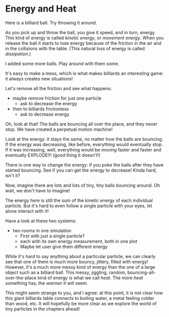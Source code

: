 

# Energy and Heat

Here is a billiard ball. Try throwing it around.

<script>
    createSimulation("single", {
        graphs: ["energy"],
        parameters: {
            particleCount: 1,
            friction: 0.1,
            bondEnergy: 0,
        },
    });
</script>

As you pick up and throw the ball, you give it speed, and in turn, energy. This kind of energy is called
_kinetic energy_, or _movement energy_.
When you release the ball it starts to lose energy because of the friction in the air and in the collisions with the table.
(This natural loss of energy is called _dissipation_.)

I added some more balls. Play around with them some.

<script>

    function billiardsParticleGenerator(simulation, particleIndex)
    {
        var position;
        if (particleIndex == 0) {
            position = vec2.fromValues(-0.5, 0);
        }
        else
        {
            position = triangularLatticePosition(simulation, particleIndex - 1);
            vec2.add(position, position, vec2.fromValues(0.3, 0))
        }
        var velocity = vec2.fromValues(0, 0);
        return new Particle(position, velocity, colors.black);
    }

    createSimulation("billiards", {
        graphs: ["energy"],
        particleGenerator: billiardsParticleGenerator,
        parameters: {
            particleCount: 11,
            friction: 0.1,
            bondEnergy: 0,
        },
    });

</script>

It's easy to make a mess, which is what makes billiards an interesting game: it always creates new situations!

Let's remove all the friction and see what happens:

* maybe remove friction for just one particle
    * ask to decrease the energy
* then to billiards frictionless
    * ask to decrease energy

<script>
    createSimulation("frictionlessBilliards", {
        graphs: ["energy"],
        particleGenerator: billiardsParticleGenerator,
        parameters: {
            particleCount: 11,
            friction: 0,
            bondEnergy: 0,
        },
    });
</script>

Oh, look at that! The balls are bouncing all over the place, and they never stop. We have created a perpetual motion machine! 

Look at the energy: it stays the same, no matter how the balls are bouncing. If the energy was decreasing, like before, everything would eventually stop. If it was increasing, well, everything would be moving faster and faster and eventually EXPLODE!!! (good thing it doesn't!)

There is one way to change the energy: if you poke the balls after they have started bouncing. See if you can get the energy to decrease! Kinda hard, isn't it?

Now, imagine there are lots and lots of tiny, tiny balls bouncing around. Oh wait, we don't have to imagine!

<script>
    createSimulation("manyParticles", {
        graphs: ["energy"],
        particleGenerator: uniformParticleGenerator,
        parameters: {
            particleCount: 200,
            radiusScaling: 0.01,
            bondEnergy: 0,
        },
    });
</script>

The energy here is still the sum of the kinetic energy of each individual particle. But it's hard to even follow a single particle with your eyes, let alone interact with it!

Have a look at these two systems:

* two rooms in one simulation
    * First with just a single particle?
    * each with its own energy measurement, both in one plot
    * Maybe let user give them different energy

<script>
    createSimulation("colderManyParticles", {
        graphs: ["energy"],
        particleGenerator: uniformParticleGenerator,
        parameters: {
            particleCount: 200,
            radiusScaling: 0.01,
            bondEnergy: 0,
            maxInitialSpeed: 0.05,
        },
    });
</script>

While it's hard to say anything about a particular particle, we can clearly see that one of them is much more bouncy, jittery, filled with energy! However, it's a much more messy kind of energy than the one of a large object such as a billiard ball. This messy, jiggling, random, bouncing-all-over-the-place kind of energy is what we call _heat_. The more _heat_ something has, the _warmer_ it will seem. 

This might seem strange to you, and I agree: at this point, it is not clear how this giant billiards table connects to boiling water, a metal feeling colder than wood, etc. It will hopefully be more clear as we explore the world of tiny particles in the chapters ahead!
